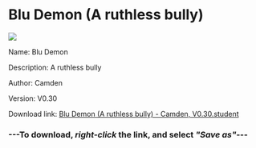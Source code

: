 # Blu Demon (A ruthless bully)

<img src = "https://raw.githubusercontent.com/Arbiter1223/Daigaku-Gurashi-Custom-Students/master/Students/Files/Blu%20Demon%20(A%20ruthless%20bully).png">

Name: Blu Demon

Description: A ruthless bully

Author: Camden

Version: V0.30

Download link: <a href="https://raw.githubusercontent.com/Arbiter1223/Daigaku-Gurashi-Custom-Students/master/Students/Files/Blu%20Demon%20(A%20ruthless%20bully)%20-%20Camden%2C%20V0.30.student">Blu Demon (A ruthless bully) - Camden, V0.30.student</a>

### ---**To download, _right-click_ the link, and select _"Save as"_**---
